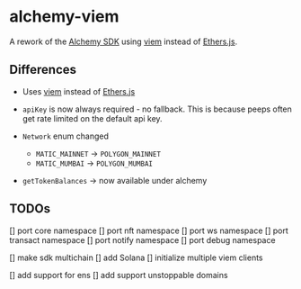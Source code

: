 # alchemy-viem

A rework of the [Alchemy SDK](https://github.com/alchemyplatform/alchemy-sdk-js) using [viem](https://viem.sh/) instead of [Ethers.js](https://docs.ethers.org/).

## Differences

- Uses [viem](https://viem.sh/) instead of [Ethers.js](https://docs.ethers.org/)

- `apiKey` is now always required - no fallback. This is because peeps often get rate limited on the default api key.

- `Network` enum changed

  - `MATIC_MAINNET` -> `POLYGON_MAINNET`
  - `MATIC_MUMBAI` -> `POLYGON_MUMBAI`

- `getTokenBalances` -> now available under alchemy

## TODOs

[] port core namespace
[] port nft namespace
[] port ws namespace
[] port transact namespace
[] port notify namespace
[] port debug namespace

[] make sdk multichain
[] add Solana
[] initialize multiple viem clients

[] add support for ens
[] add support unstoppable domains
